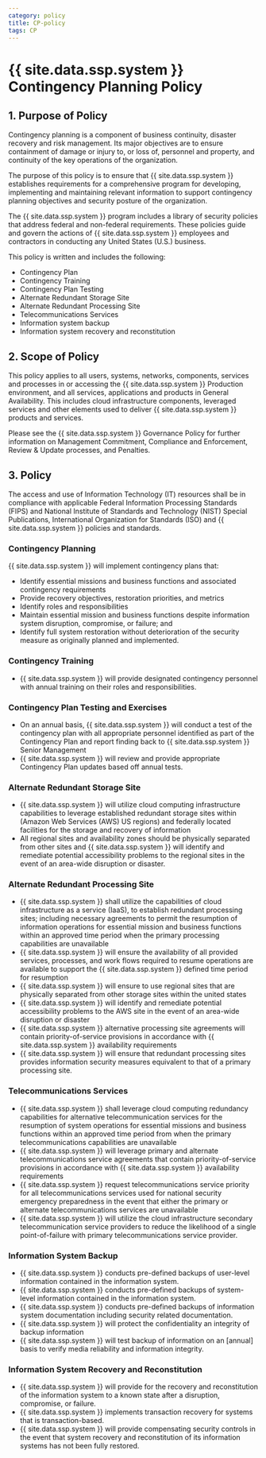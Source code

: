 ```yaml
---
category: policy
title: CP-policy
tags: CP
---
```

# {{ site.data.ssp.system }} Contingency Planning Policy

## 1. Purpose of Policy
Contingency planning is a component of business continuity, disaster recovery and risk management. Its major objectives are to ensure containment of damage or injury to, or loss of, personnel and property, and continuity of the key operations of the organization.

The purpose of this policy is to ensure that {{ site.data.ssp.system }} establishes requirements for a comprehensive program for developing, implementing and maintaining relevant information to support contingency planning objectives and security posture of the organization.

The {{ site.data.ssp.system }} program includes a library of security policies that address federal and non-federal requirements. These policies guide and govern the actions of {{ site.data.ssp.system }} employees and contractors in conducting any United States (U.S.) business.

This policy is written and includes the following:
* Contingency Plan
* Contingency Training
* Contingency Plan Testing
* Alternate Redundant Storage Site
* Alternate Redundant  Processing Site
* Telecommunications Services
* Information system backup
* Information system  recovery and reconstitution

## 2. Scope of Policy
This policy applies to all users, systems, networks, components, services and processes in or accessing the {{ site.data.ssp.system }} Production environment, and all services, applications and products in General Availability.  This includes cloud infrastructure components, leveraged services and other elements used to deliver {{ site.data.ssp.system }} products and services.

Please see the {{ site.data.ssp.system }} Governance Policy for further information on Management Commitment, Compliance and Enforcement, Review & Update processes, and Penalties.

## 3. Policy
The access and use of Information Technology (IT) resources shall be in compliance with applicable Federal Information Processing Standards (FIPS) and National Institute of Standards and Technology (NIST) Special Publications, International Organization for Standards (ISO) and {{ site.data.ssp.system }} policies and standards.

### Contingency Planning
{{ site.data.ssp.system }} will implement contingency plans that:
* Identify essential missions and business functions and associated contingency requirements
* Provide recovery objectives, restoration priorities, and metrics
* Identify roles and responsibilities
* Maintain essential mission and business functions despite information system disruption, compromise, or failure; and
* Identify full system restoration without deterioration of the security measure as originally planned and implemented.

### Contingency Training
* {{ site.data.ssp.system }} will provide designated contingency personnel with annual training on their roles and responsibilities.

### Contingency Plan Testing and Exercises
* On an annual basis, {{ site.data.ssp.system }} will conduct a test of the contingency plan with all appropriate personnel identified as part of the Contingency Plan and report finding back to {{ site.data.ssp.system }} Senior Management
* {{ site.data.ssp.system }} will review and provide appropriate Contingency Plan updates based off annual tests.

### Alternate Redundant Storage Site
* {{ site.data.ssp.system }} will utilize cloud computing infrastructure capabilities to leverage established redundant storage sites within (Amazon Web Services (AWS)  US regions) and federally located facilities for the storage and recovery of information
* All regional sites and availability zones should be physically separated from other sites and {{ site.data.ssp.system }} will identify and remediate potential accessibility problems to the regional sites in the event of an area-wide disruption or disaster.

### Alternate Redundant Processing Site
* {{ site.data.ssp.system }} shall utilize the capabilities of cloud infrastructure as a service (IaaS), to establish redundant processing sites; including necessary agreements to permit the resumption of information operations for essential mission and business functions within an approved time period when the primary processing capabilities are unavailable
* {{ site.data.ssp.system }} will ensure the availability of all provided services, processes, and work flows required to resume operations are available to support the {{ site.data.ssp.system }} defined time period for resumption
* {{ site.data.ssp.system }} will ensure to use regional sites that are physically separated from other storage sites within the united states
* {{ site.data.ssp.system }} will identify and remediate potential accessibility problems to the AWS site in the event of an area-wide disruption or disaster
* {{ site.data.ssp.system }} alternative processing site agreements will contain priority-of-service provisions in accordance with {{ site.data.ssp.system }} availability requirements
* {{ site.data.ssp.system }} will ensure that redundant processing sites provides information security measures equivalent to that of a primary processing site.

### Telecommunications Services
* {{ site.data.ssp.system }} shall leverage cloud computing redundancy capabilities for alternative telecommunication services for the resumption of system operations for essential missions and business functions within an approved time period from when the primary telecommunications capabilities are unavailable
* {{ site.data.ssp.system }} will leverage primary and alternate telecommunications service agreements that contain priority-of-service provisions in accordance with {{ site.data.ssp.system }} availability requirements
* {{ site.data.ssp.system }} request telecommunications service priority for all telecommunications services used for national security emergency preparedness in the event that either the primary or alternate telecommunications services are unavailable
* {{ site.data.ssp.system }} will utilize the cloud infrastructure secondary telecommunication service providers to reduce the likelihood of a single point-of-failure with primary telecommunications service provider.

### Information System Backup
* {{ site.data.ssp.system }} conducts pre-defined backups of user-level information contained in the information system.
* {{ site.data.ssp.system }} conducts pre-defined backups of system-level information contained in the information system.
* {{ site.data.ssp.system }} conducts pre-defined backups of information system documentation including security related documentation.
* {{ site.data.ssp.system }} will protect the confidentiality an integrity of backup information
* {{ site.data.ssp.system }} will test backup of information on an [annual] basis to verify media reliability and information integrity.

### Information System Recovery and Reconstitution
* {{ site.data.ssp.system }} will provide for the recovery and reconstitution of the information system to a known state after a disruption, compromise, or failure.
* {{ site.data.ssp.system }} implements transaction recovery for systems that is transaction-based.
* {{ site.data.ssp.system }} will provide compensating security controls in the event that system recovery and reconstitution of its information systems has not been fully restored.
